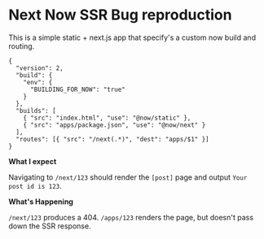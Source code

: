 # Next Now SSR Bug reproduction

This is a simple static + next.js app that specify's a custom now build and routing.

```
{
  "version": 2,
  "build": {
    "env": {
      "BUILDING_FOR_NOW": "true"
    }
  },
  "builds": [
    { "src": "index.html", "use": "@now/static" },
    { "src": "apps/package.json", "use": "@now/next" }
  ],
  "routes": [{ "src": "/next(.*)", "dest": "apps/$1" }]
}
```

**What I expect**

Navigating to `/next/123` should render the `[post]` page and output `Your post id is 123`.

**What's Happening**

`/next/123` produces a 404. `/apps/123` renders the page, but doesn't pass down the SSR response.
